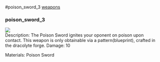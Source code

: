 #poison_sword_3
<a href="/posts/wiki/weapons">weapons</a>
<div class="iteminfo">
<h3>poison_sword_3</h3>
<img class="pixelimage" src="https://dragon-force-studio.com/images/EF_wiki/poison_sword_3.png">

</div>
Description: The Poison Sword ignites your oponent on poison upon contact.  This weapon is only obtainable via a pattern(blueprint), crafted in the dracolyte forge. 
Damage: 10 

Materials: Poison Sword
